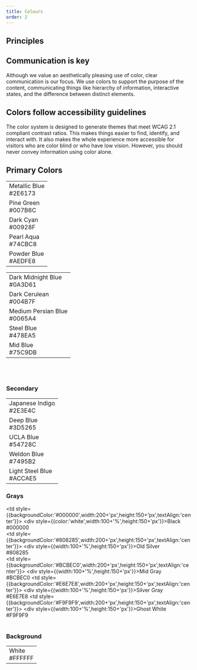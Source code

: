 ```yaml
---
title: Colours
order: 2
---
```


## Principles

## Communication is key

Although we value an aesthetically pleasing use of color, clear communication is our focus. We use colors to support the purpose of the content, communicating things like hierarchy of information, interactive states, and the difference between distinct elements.  

## Colors follow accessibility guidelines

The color system is designed to generate themes that meet WCAG 2.1 compliant contrast ratios. This makes things easier to find, identify, and interact with. It also makes the whole experience more accessible for visitors who are color blind or who have low vision. However, you should never convey information using color alone.

## Primary Colors
<table style={{width:30+'%',float:'left'}} >
    <tbody>
        <tr>
            <td style={{backgroundColor:'#2E6173',width:200+'px',height:150+'px',textAlign:'center'}}>
                <div style={{color:'white',width:100+'%',textAlign:'center',height:150+'px'}}>Metallic Blue <br />
                #2E6173</div>
            </td>            
        </tr>
        <tr>
           <td style={{backgroundColor:'#007B6C',width:200+'px',height:150+'px',textAlign:'center'}}>
                <div style={{color:'white',width:100+'%',textAlign:'center',height:150+'px'}}>Pine Green  <br />
                #007B6C</div>
            </td>            
        </tr>
        <tr>
           <td style={{backgroundColor:'#00928F',width:200+'px',height:150+'px',textAlign:'center'}}>
                <div style={{color:'white',width:100+'%',textAlign:'center',height:150+'px'}}>Dark Cyan <br />
                #00928F</div>
            </td>
        </tr>
        <tr>
           <td style={{backgroundColor:'#74CBC8',width:200+'px',height:150+'px',textAlign:'center'}}>
                <div style={{color:'white',width:100+'%',textAlign:'center',height:150+'px'}}>Pearl Aqua  <br />
                #74CBC8</div>
            </td>
        </tr>
        <tr>
           <td style={{backgroundColor:'#AEDFE8',width:200+'px',height:150+'px',textAlign:'center'}}>
                <div style={{width:100+'%',height:150+'px'}}>Powder Blue <br />
                #AEDFE8</div>
            </td>
        </tr>
    </tbody>
</table>

<table >
    <tbody>
        <tr>
            <td style={{backgroundColor:'#0A3D61',width:200+'px',height:150+'px',textAlign:'center'}}>
                <div style={{color:'white',width:100+'%',textAlign:'center',height:150+'px'}}>Dark Midnight Blue <br />
                #0A3D61</div>
            </td>            
        </tr>
        <tr>
           <td style={{backgroundColor:'#004B7F',width:200+'px',height:150+'px',textAlign:'center'}}>
                <div style={{color:'white',width:100+'%',textAlign:'center',height:150+'px'}}>Dark Cerulean <br />
                #004B7F</div>
            </td>            
        </tr>
        <tr>
           <td style={{backgroundColor:'#0065A4',width:200+'px',height:150+'px',textAlign:'center'}}>
                <div style={{color:'white',width:100+'%',textAlign:'center',height:150+'px'}}>Medium Persian Blue <br />
                #0065A4</div>
            </td>
        </tr>
        <tr>
           <td style={{backgroundColor:'#478EA5',width:200+'px',height:150+'px',textAlign:'center'}}>
                <div style={{color:'white',width:100+'%',textAlign:'center',height:150+'px'}}>Steel Blue <br />
                #478EA5</div>
            </td>
        </tr>
        <tr>
           <td style={{backgroundColor:'#75C9DB',width:200+'px',height:150+'px',textAlign:'center'}}>
                <div style={{width:100+'%',height:150+'px'}}>Mid Blue <br />
                #75C9DB</div>
            </td>
        </tr>
    </tbody>
</table>

<br /><br />



<table style={{width:30+'%',float:'left'}} >
<heading><h3>Secondary</h3></heading>
    <tbody>
        <tr>
            <td style={{backgroundColor:'#2E3E4C',width:200+'px',height:150+'px',textAlign:'center'}}>
                <div style={{color:'white',width:100+'%',height:150+'px'}}>Japanese Indigo <br />
                #2E3E4C</div>
            </td>            
        </tr>
        <tr>
           <td style={{backgroundColor:'#3D5265',width:200+'px',height:150+'px',textAlign:'center'}}>
                <div style={{color:'white',width:100+'%',height:150+'px'}}>Deep Blue  <br />
                #3D5265</div>
            </td>            
        </tr>
        <tr>
           <td style={{backgroundColor:'#54728C',width:200+'px',height:150+'px',textAlign:'center'}}>
                <div style={{color:'white',width:100+'%',height:150+'px'}}>UCLA Blue <br />
                #54728C</div>
            </td>
        </tr>
        <tr>
           <td style={{backgroundColor:'#7495B2',width:200+'px',height:150+'px',textAlign:'center'}}>
                <div style={{color:'white',width:100+'%',height:150+'px'}}>Weldon Blue  <br />
                #7495B2</div>
            </td>
        </tr>
        <tr>
           <td style={{backgroundColor:'#ACCAE5',width:200+'px',height:150+'px',textAlign:'center'}}>
                <div style={{width:100+'%',height:150+'px'}}>Light Steel Blue  <br />
                #ACCAE5</div>
            </td>
        </tr>
    </tbody>
</table>
<table style={{width:30+'%',float:'left'}} >

<heading><h3>Grays</h3></heading>
    <tbody>
        <tr>
            <td style={{backgroundColor:'#000000',width:200+'px',height:150+'px',textAlign:'center'}}>
                <div style={{color:'white',width:100+'%',height:150+'px'}}>Black  <br />
                #000000</div>
            </td>            
        </tr>
        <tr>
           <td style={{backgroundColor:'#808285',width:200+'px',height:150+'px',textAlign:'center'}}>
                <div style={{width:100+'%',height:150+'px'}}>Old Silver  <br />
                #808285</div>
            </td>            
        </tr>
        <tr>
           <td style={{backgroundColor:'#BCBEC0',width:200+'px',height:150+'px',textAlign:'center'}}>
                <div style={{width:100+'%',height:150+'px'}}>Mid Gray  <br />
                #BCBEC0</div>
            </td>
        </tr>
        <tr>
           <td style={{backgroundColor:'#E6E7E8',width:200+'px',height:150+'px',textAlign:'center'}}>
                <div style={{width:100+'%',height:150+'px'}}>Silver Gray  <br />
                #E6E7E8</div>
            </td>
        </tr>
        <tr>
           <td style={{backgroundColor:'#F9F9F9',width:200+'px',height:150+'px',textAlign:'center'}}>
                <div style={{width:100+'%',height:150+'px'}}>Ghost White <br />
                #F9F9F9</div>
            </td>
        </tr>
    </tbody>
</table>

<table style={{width:30+'%',float:'left'}} >
<heading><h3>Background</h3></heading>
    <tbody>
        <tr>
            <td style={{color:'black',backgroundColor:'#FFFFFF',width:200+'px',height:150+'px',textAlign:'center'}}>
                <div style={{width:100+'%',height:150+'px'}}>White <br />  #FFFFFF</div>
            </td>            
        </tr>        
    </tbody>
</table>

